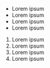 - Lorem ipsum
- Lorem ipsum
- Lorem ipsum
- Lorem ipsum



1. Lorem ipsum
1. Lorem ipsum
1. Lorem ipsum
1. Lorem ipsum